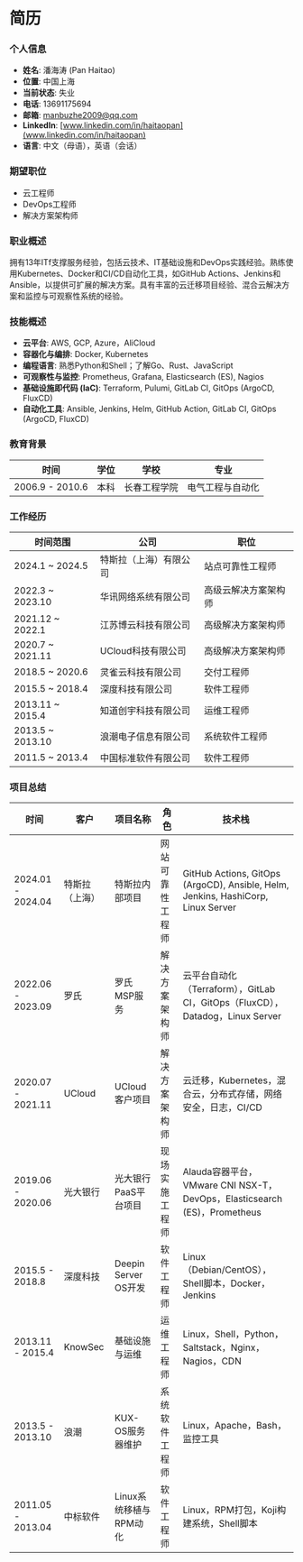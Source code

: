 # 简历

### 个人信息
- **姓名**: 潘海涛 (Pan Haitao)
- **位置**: 中国上海
- **当前状态**: 失业
- **电话**: 13691175694
- **邮箱**: manbuzhe2009@qq.com
- **LinkedIn**: [www.linkedin.com/in/haitaopan](www.linkedin.com/in/haitaopan)
- **语言**: 中文（母语），英语（会话）

### 期望职位

- 云工程师
- DevOps工程师
- 解决方案架构师

### 职业概述

拥有13年ITf支撑服务经验，包括云技术、IT基础设施和DevOps实践经验。熟练使用Kubernetes、Docker和CI/CD自动化工具，如GitHub Actions、Jenkins和Ansible，以提供可扩展的解决方案。具有丰富的云迁移项目经验、混合云解决方案和监控与可观察性系统的经验。

### 技能概述
- **云平台**: AWS, GCP, Azure，AliCloud
- **容器化与编排**: Docker, Kubernetes
- **编程语言**: 熟悉Python和Shell；了解Go、Rust、JavaScript
- **可观察性与监控**: Prometheus, Grafana, Elasticsearch (ES), Nagios
- **基础设施即代码 (IaC)**: Terraform, Pulumi, GitLab CI, GitOps (ArgoCD, FluxCD)
- **自动化工具**: Ansible, Jenkins, Helm, GitHub Action, GitLab CI, GitOps (ArgoCD, FluxCD)

### 教育背景

| 时间               | 学位      | 学校                      | 专业                            |
| ------------------ | --------- | ------------------------- | ------------------------------- |
| 2006.9 - 2010.6    | 本科      | 长春工程学院              | 电气工程与自动化                 |

### 工作经历

| **时间范围**         | **公司**                                   | **职位**                       |
|-----------------------|-------------------------------------------|--------------------------------|
| 2024.1 ~ 2024.5       | 特斯拉（上海）有限公司                    | 站点可靠性工程师               |
| 2022.3 ~ 2023.10      | 华讯网络系统有限公司                      | 高级云解决方案架构师           |
| 2021.12 ~ 2022.1      | 江苏博云科技有限公司                      | 高级解决方案架构师             |
| 2020.7 ~ 2021.11      | UCloud科技有限公司                        | 高级解决方案架构师             |
| 2018.5 ~ 2020.6       | 灵雀云科技有限公司                        | 交付工程师                     |
| 2015.5 ~ 2018.4       | 深度科技有限公司                          | 软件工程师                     |
| 2013.11 ~ 2015.4      | 知道创宇科技有限公司                      | 运维工程师                     |
| 2013.5 ~ 2013.10      | 浪潮电子信息有限公司                      | 系统软件工程师                 |
| 2011.5 ~ 2013.4       | 中国标准软件有限公司                      | 软件工程师                     |

### 项目总结

| 时间               | 客户             | 项目名称                     | 角色                      | 技术栈                                           |
| ------------------ | ---------------- | ---------------------------- | ------------------------- | ------------------------------------------------ |
| 2024.01 - 2024.04  | 特斯拉（上海）    | 特斯拉内部项目              | 网站可靠性工程师         | GitHub Actions, GitOps (ArgoCD), Ansible, Helm, Jenkins, HashiCorp, Linux Server |
| 2022.06 - 2023.09  | 罗氏              | 罗氏MSP服务                | 解决方案架构师           | 云平台自动化（Terraform），GitLab CI，GitOps（FluxCD），Datadog，Linux Server |
| 2020.07 - 2021.11  | UCloud           | UCloud客户项目              | 解决方案架构师           | 云迁移，Kubernetes，混合云，分布式存储，网络安全，日志，CI/CD |
| 2019.06 - 2020.06  | 光大银行         | 光大银行PaaS平台项目        | 现场实施工程师           | Alauda容器平台，VMware CNI NSX-T，DevOps，Elasticsearch (ES)，Prometheus |
| 2015.5 - 2018.8    | 深度科技         | Deepin Server OS开发        | 软件工程师               | Linux（Debian/CentOS），Shell脚本，Docker，Jenkins |
| 2013.11 - 2015.4   | KnowSec          | 基础设施与运维              | 运维工程师               | Linux，Shell，Python，Saltstack，Nginx，Nagios，CDN |
| 2013.5 - 2013.10   | 浪潮             | KUX-OS服务器维护            | 系统软件工程师           | Linux，Apache，Bash，监控工具                    |
| 2011.05 - 2013.04  | 中标软件         | Linux系统移植与RPM动化    | 软件工程师               | Linux，RPM打包，Koji构建系统，Shell脚本          |
